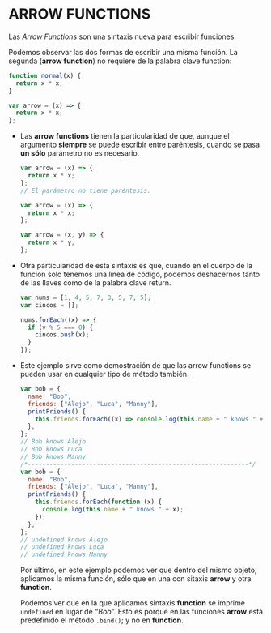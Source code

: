# ARROW FUNCTIONS

Las _Arrow Functions_ son una sintaxis nueva para escribir funciones.

Podemos observar las dos formas de escribir una misma función. La segunda (**arrow function**) no requiere de la palabra clave function:

```js
function normal(x) {
  return x * x;
}

var arrow = (x) => {
  return x * x;
};
```

- Las **arrow functions** tienen la particularidad de que, aunque el argumento **siempre** se puede escribir entre paréntesis, cuando se pasa **un sólo** parámetro no es necesario.

  ```js
  var arrow = (x) => {
    return x * x;
  };
  // El parámetro no tiene paréntesis.

  var arrow = (x) => {
    return x * x;
  };

  var arrow = (x, y) => {
    return x * y;
  };
  ```

- Otra particularidad de esta sintaxis es que, cuando en el cuerpo de la función solo tenemos una línea de código, podemos deshacernos tanto de las llaves como de la palabra clave return.

  ```js
  var nums = [1, 4, 5, 7, 3, 5, 7, 5];
  var cincos = [];

  nums.forEach((x) => {
    if (v % 5 === 0) {
      cincos.push(x);
    }
  });
  ```

- Este ejemplo sirve como demostración de que las arrow functions se pueden usar en cualquier tipo de método también.

  ```js
  var bob = {
    name: "Bob",
    friends: ["Alejo", "Luca", "Manny"],
    printFriends() {
      this.friends.forEach((x) => console.log(this.name + " knows " + x));
    },
  };
  // Bob knows Alejo
  // Bob knows Luca
  // Bob knows Manny
  /*-------------------------------------------------------------*/
  var bob = {
    name: "Bob",
    friends: ["Alejo", "Luca", "Manny"],
    printFriends() {
      this.friends.forEach(function (x) {
        console.log(this.name + " knows " + x);
      });
    },
  };
  // undefined knows Alejo
  // undefined knows Luca
  // undefined knows Manny
  ```

  Por último, en este ejemplo podemos ver que dentro del mismo objeto, aplicamos la misma función, sólo que en una con sitaxis **arrow** y otra **function**.

  Podemos ver que en la que aplicamos sintaxis **function** se imprime `undefined` en lugar de _“Bob”._ Esto es porque en las funciones **arrow** está predefinido el método `.bind()`; y no en **function**.
